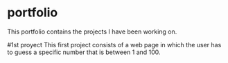 # portfolio
This portfolio contains the projects I have been working on.

#1st proyect
This first project consists of a web page in which the user has to guess a specific number that is between 1 and 100.
